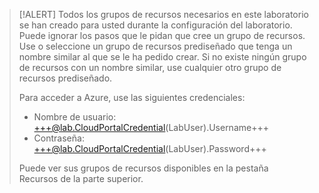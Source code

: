 > [!ALERT] Todos los grupos de recursos necesarios en este laboratorio se han creado para usted durante la configuración del laboratorio. Puede ignorar los pasos que le pidan que cree un grupo de recursos. Use o seleccione un grupo de recursos prediseñado que tenga un nombre similar al que se le ha pedido crear. Si no existe ningún grupo de recursos con un nombre similar, use cualquier otro grupo de recursos prediseñado.
>
> Para acceder a Azure, use las siguientes credenciales:
>
> - Nombre de usuario: +++@lab.CloudPortalCredential(LabUser).Username+++
> - Contraseña: +++@lab.CloudPortalCredential(LabUser).Password+++
>
> Puede ver sus grupos de recursos disponibles en la pestaña Recursos de la parte superior.

